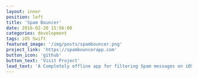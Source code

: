 ```yaml
---
layout: inner
position: left
title: 'Spam Bouncer'
date: 2016-02-20 15:56:00
categories: development
tags: iOS Swift
featured_image: '/img/posts/spambouncer.png'
project_link: 'https://spambouncerapp.com'
button_icon: 'github'
button_text: 'Visit Project'
lead_text: 'A Completely offline app for filtering Spam messages on iOS Devices using Machine Learning.'
---
```

